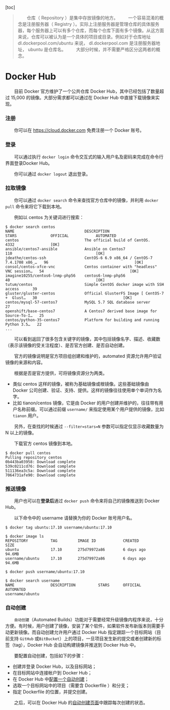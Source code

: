 [toc]

> 　　仓库（ Repository ）是集中存放镜像的地方。
> 　　一个容易混淆的概念是注册服务器（ Registry ）。实际上注册服务器是管理仓库的具体服务器，每个服务器上可以有多个仓库，而每个仓库下面有多个镜像。从这方面来说，仓库可以被认为是一个具体的项目或目录。例如对于仓库地址 dl.dockerpool.com/ubuntu 来说， dl.dockerpool.com 是注册服务器地址， ubuntu 是仓库名。
> 　　大部分时候，并不需要严格区分这两者的概念。

# Docker Hub

　　目前 Docker 官方维护了一个公共仓库 Docker Hub，其中已经包括了数量超过 15,000 的镜像。大部分需求都可以通过在 Docker Hub 中直接下载镜像来实现。

### 注册

　　你可以在 https://cloud.docker.com 免费注册一个 Docker 账号。

### 登录

　　可以通过执行 `docker login` 命令交互式的输入用户名及密码来完成在命令行界面登录Docker Hub。

　　你可以通过 `docker logout` 退出登录。

### 拉取镜像

　　你可以通过 `docker search` 命令来查找官方仓库中的镜像，并利用 `docker pull` 命令来将它下载到本地。

　　例如以 centos 为关键词进行搜索：

```
$ docker search centos
NAME                               DESCRIPTION                                     STARS               OFFICIAL            AUTOMATED
centos                             The official build of CentOS.                   4332                [OK]
ansible/centos7-ansible            Ansible on Centos7                              110                                     [OK]
jdeathe/centos-ssh                 CentOS-6 6.9 x86_64 / CentOS-7 7.4.1708 x86_…   96                                      [OK]
consol/centos-xfce-vnc             Centos container with "headless" VNC session…   54                                      [OK]
imagine10255/centos6-lnmp-php56    centos6-lnmp-php56                              40                                      [OK]
tutum/centos                       Simple CentOS docker image with SSH access      39
gluster/gluster-centos             Official GlusterFS Image [ CentOS-7 +  Glust…   30                                      [OK]
centos/mysql-57-centos7            MySQL 5.7 SQL database server                   27
openshift/base-centos7             A Centos7 derived base image for Source-To-I…   25
centos/python-35-centos7           Platform for building and running Python 3.5…   22
...
```

　　可以看到返回了很多包含关键字的镜像，其中包括镜像名字、描述、收藏数（表示该镜像的受关注程度）、是否官方创建、是否自动创建。

　　官方的镜像说明是官方项目组创建和维护的，automated 资源允许用户验证镜像的来源和内容。

　　根据是否是官方提供，可将镜像资源分为两类。

* 类似 centos 这样的镜像，被称为基础镜像或根镜像。这些基础镜像由 Docker 公司创建、验证、支持、提供。这样的镜像往往使用单个单词作为名字。
* 比如 tianon/centos 镜像，它是由 Docker 的用户创建并维护的，往往带有用户名称前缀。可以通过前缀 `username/` 来指定使用某个用户提供的镜像，比如 `tianon` 用户。

　　另外，在查找的时候通过 `--filter=stars=N` 参数可以指定仅显示收藏数量为 N 以上的镜像。

　　下载官方 centos 镜像到本地。

```
$ docker pull centos
Pulling repository centos
0b443ba03958: Download complete
539c0211cd76: Download complete
511136ea3c5a: Download complete
7064731afe90: Download complete
```

### 推送镜像

　　用户也可以在**登录后**通过 `docker push` 命令来将自己的镜像推送到 Docker Hub。

　　以下命令中的 username 请替换为你的 Docker 账号用户名。

```
$ docker tag ubuntu:17.10 username/ubuntu:17.10

$ docker image ls
REPOSITORY        	TAG         IMAGE ID         	CREATED             SIZE
ubuntu            	17.10       275d79972a86      	6 days ago          94.6MB
username/ubuntu   	17.10       275d79972a86      	6 days ago          94.6MB

$ docker push username/ubuntu:17.10

$ docker search username
NAME           		DESCRIPTION          STARS 		OFFICIAL           AUTOMATED
username/ubuntu
```

### 自动创建

　　`自动创建`（Automated Builds）功能对于需要经常升级镜像内程序来说，十分方便。有时候，用户创建了镜像，安装了某个软件，如果软件发布新版本则需要手动更新镜像。而自动创建允许用户通过 Docker Hub 指定跟踪一个目标网站（目前支持 `GitHub` 或`BitBucket`）上的项目，一旦项目发生新的提交或者创建新的标签（tag），Docker Hub 会自动构建镜像并推送到 Docker Hub 中。

　　要配置自动创建，包括如下的步骤：

* 创建并登录 Docker Hub，以及目标网站；
* 在目标网站中连接帐户到 Docker Hub；
* 在 Docker Hub 中[配置一个自动创建](https://registry.hub.docker.com/builds/add/)；
* 选取一个目标网站中的项目（需要含 Dockerfile ）和分支；
* 指定 Dockerfile 的位置，并提交创建。

　　之后，可以在 Docker Hub 的[自动创建页面](https://registry.hub.docker.com/builds/)中跟踪每次创建的状态。
